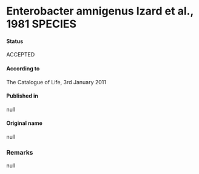 Enterobacter amnigenus Izard et al., 1981 SPECIES
=======

#### Status
ACCEPTED

#### According to
The Catalogue of Life, 3rd January 2011

#### Published in
null

#### Original name
null

### Remarks
null